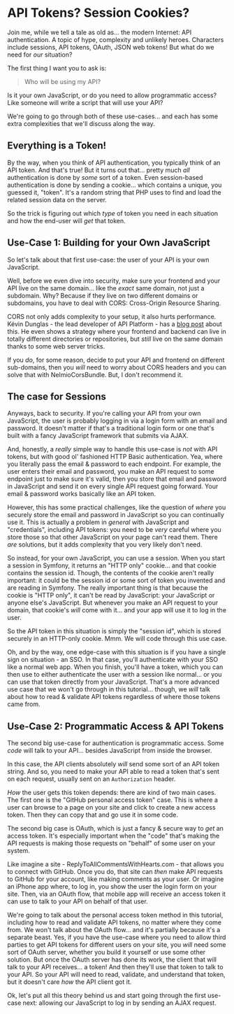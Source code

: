 # API Tokens? Session Cookies?

Join me, while we tell a tale as old as... the modern Internet: API authentication.
A topic of hype, complexity and unlikely heroes. Characters include sessions,
API tokens, OAuth, JSON web tokens! But what do we need for *our* situation?

The first thing I want you to ask is:

> Who will be using my API?

Is it your own JavaScript, or do you need to allow programmatic access? Like someone
will write a script that will use your API?

We're going to go through both of these use-cases... and each has some extra
complexities that we'll discuss along the way.

## Everything is a Token!

By the way, when you think of API authentication, you typically think of an API token.
And that's true! But it turns out that... pretty much *all* authentication is done
by *some* sort of a token. Even session-based authentication is done by sending
a cookie... which contains a unique, you guessed it, "token". It's a random string
that PHP uses to find and load the related session data on the server.

So the trick is figuring out which *type* of token you need in each situation and
how the end-user will *get* that token.

## Use-Case 1: Building for your Own JavaScript

So let's talk about that first use-case: the user of your API is your own JavaScript.

Well, before we even dive into security, make sure your frontend and your API live
on the same domain... like the *exact* same domain, not just a subdomain. Why?
Because if they live on two different domains or subdomains, you have to deal with
CORS: Cross-Origin Resource Sharing.

CORS not only adds complexity to your setup, it also hurts performance. Kévin
Dunglas - the lead developer of API Platform - has a
[blog post](https://dunglas.dev/2022/01/preventing-cors-preflight-requests-using-content-negotiation/)
about this. He even shows a strategy where your frontend and backend can live
in totally different directories or repositories, but *still* live on the same domain
thanks to some web server tricks.

If you *do*, for some reason, decide to put your API and frontend on different
sub-domains, then you *will* need to worry about CORS headers and you can solve that
with NelmioCorsBundle. But, I don't recommend it.

## The case for Sessions

Anyways, back to security. If you're calling your API from your own JavaScript,
the user is probably logging in via a login form with an email and password. It
doesn't matter if that's a traditional login form or one that's built with a fancy
JavaScript framework that submits via AJAX.

And, honestly, a *really* simple way to handle this use-case is *not* with API
tokens, but with good ol' fashioned HTTP Basic authentication. Yea, where you
literally pass the email & password to each endpoint. For example, the user enters
their email and password, you make an API request to some endpoint just to make
sure it's valid, then you store that email and password in JavaScript and send it
on every single API request going forward. Your email & password works basically
like an API token.

However, this has some practical challenges, like the question of *where*
you securely store the email and password in JavaScript so you can continually
use it. This is actually a problem in *general* with JavaScript and "credentials",
including API tokens: you need to be *very* careful where you store those so that
other JavaScript on your page can't read them. There *are* solutions, but it adds
complexity that you very likely don't need.

So instead, for your own JavaScript, you can use a session. When you start a session
in Symfony, it returns an "HTTP only" cookie... and that cookie contains the session
id. Though, the contents of the cookie aren't really important: it could be the
session id or some sort of token you invented and are reading in Symfony. The really
important thing is that because the cookie is "HTTP only", it can't be read by
JavaScript: your JavaScript or anyone else's JavaScript. But whenever you make an
API request to your domain, that cookie's *will* come with it... and your app will
use it to log in the user.

So the API token in this situation is simply the "session id", which is stored
securely in an HTTP-only cookie. Mmm. We will code through this use case.

Oh, and by the way, one edge-case with this situation is if you have a single sign
on situation - an SSO. In that case, you'll authenticate with your SSO like a normal
web app. When you finish, you'll have a token, which you can then use to
either authenticate the user with a session like normal... or you can use that token
directly from your JavaScript. That's a more advanced use case that we won't go
through in this tutorial... though, we *will* talk about how to read & validate
API tokens regardless of where those tokens came from.

## Use-Case 2: Programmatic Access & API Tokens

The second big use-case for authentication is programmatic access. Some *code* will
talk to your API... besides JavaScript from inside the browser.

In this case, the API clients absolutely *will* send some sort of an API token string.
And so, you need to make your API able to read a token that's sent on each request,
usually sent on an `Authorization` header.

*How* the user gets this token depends: there are kind of two main cases. The first
one is the "GitHub personal access token" case. This is where a user can browse
to a page on your site and click to create a new access token. Then they can
copy that and go use it in some code.

The second big case is OAuth, which is just a fancy & secure way to *get* an access
token. It's especially important when the "code" that's making the API requests is
making those requests on "behalf" of some user on your system.

Like imagine a site - ReplyToAllCommentsWithHearts.com - that  allows you to connect
with GitHub. Once you do, that site can *then* make API requests to GitHub for your
account, like making comments as your user. Or imagine an iPhone app where, to log
in, you show the user the login form on your site. Then, via an OAuth flow, that
mobile app will receive an access token it can use to talk to your API on behalf
of that user.

We're going to talk about the personal access token method in this tutorial, including
how to read and validate API tokens, no matter where they come from. We won't talk
about the OAuth flow... and it's partially because it's a separate beast. Yes, if
you have the use-case where you need to allow third parties to get API tokens
for different users on your site, you *will* need some sort of OAuth server, whether
you build it yourself or use some other solution. But once the OAuth server has done
its work, the client that will talk to your API receives... a token! And then they'll
use that token to talk to your API. So your API will need to read, validate, and
understand that token, but it doesn't care *how* the API client got it.

Ok, let's put all this theory behind us and start going through the first use-case
next: allowing our JavaScript to log in by sending an AJAX request.
